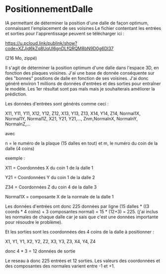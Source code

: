 # PositionnementDalle
IA permettant de déterminer la position d'une dalle de façon optimum, connaissant l'emplacement de ses voisines
Le fichier contentant les entrées et sorties pour l'apprentissage peuvent se télécharger ici :

https://u.pcloud.link/publink/show?code=XZJjd6kZq8UqUl6gnDLfQRQM8bN9D0g6Dl37

(216 Mo, zippé)

Il s'agit de déterminer la position optimum d'une dalle dans l'espace 3D, en fonction des plaques voisines.
J'ai une base de donnée conséquente sur des "bonnes" positions de dalle en fonction de ses voisines.
J'ai donc généré environ 1 millions de données d'entrées et des sorties pour entraîner le modèle.
Les 1er résultat sont pas mals mais je souhaiterais améliorer la prédiction.

Les données d'entrées sont générés comme ceci :

X11, Y11, Y11, X12, Y12, Z12, X13, Y13, Z13, X14, Y14, Z14, Normal1X, Normal1Y, Normal1Z, X21, Y21, Y21,..., Znm,NormalnX, NormalnY, NormalnZ,...

avec 

  n = le numéro de la plaque (15 dalles en tout) et m, le numéro du coin de la dalle (4 coins)
  
 exemple :
 
  X11 = Coordonnées X du coin 1 de la dalle 1
  
  Y21 = Coordonnées Y du coin 1 de la dalle 2
  
  Z34 = Coordonnées Z du coin 4 de la dalle 3
  
  Normal1X = composante X de la normale de la dalle 1
  

Les données d'entrées ont donc 225 données par ligne (15 dalles * ((3 coords * 4 coins) + 3 composantes normal) = 15 * (12+3) = 225. (j'ai inclus les normales de chaque dalle car je sais que c'est une données importante pour résoudre le problème).

Et les sorties sont les coordonnées des 4 coins de la dalle à positionner :

X1, Y1, Y1, X2, Y2, Z2, X3, Y3, Z3, X4, Y4, Z4

donc 4 * 3 = 12 données de sortie

Le reseau à donc 225 entrées et 12 sorties.
Les valeurs des coordonnées et des composantes des normales varient entre -1 et +1.
